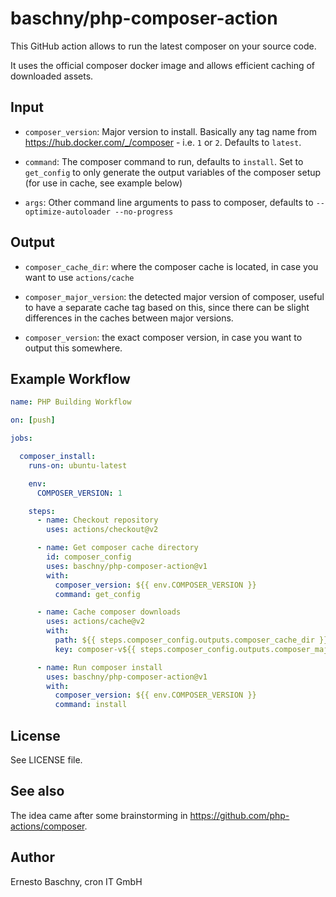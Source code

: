 baschny/php-composer-action
===========================

This GitHub action allows to run the latest composer on your source code.

It uses the official composer docker image and allows efficient caching of
downloaded assets.

Input
-----
* `composer_version`: Major version to install. Basically any tag name from https://hub.docker.com/_/composer -
   i.e. `1` or `2`. Defaults to `latest`.

* `command`: The composer command to run, defaults to `install`. Set to `get_config` to only generate the output
   variables of the composer setup (for use in cache, see example below)

* `args`: Other command line arguments to pass to composer, defaults to `--optimize-autoloader --no-progress`

Output
------
* `composer_cache_dir`: where the composer cache is located, in case you want to use `actions/cache`

* `composer_major_version`: the detected major version of composer, useful to have a separate cache tag based on
  this, since there can be slight differences in the caches between major versions.

* `composer_version`: the exact composer version, in case you want to output this somewhere.

Example Workflow
----------------

```yaml
name: PHP Building Workflow

on: [push]

jobs:

  composer_install:
    runs-on: ubuntu-latest

    env:
      COMPOSER_VERSION: 1

    steps:
      - name: Checkout repository
        uses: actions/checkout@v2

      - name: Get composer cache directory
        id: composer_config
        uses: baschny/php-composer-action@v1
        with:
          composer_version: ${{ env.COMPOSER_VERSION }}
          command: get_config

      - name: Cache composer downloads
        uses: actions/cache@v2
        with:
          path: ${{ steps.composer_config.outputs.composer_cache_dir }}
          key: composer-v${{ steps.composer_config.outputs.composer_major_version }}

      - name: Run composer install
        uses: baschny/php-composer-action@v1
        with:
          composer_version: ${{ env.COMPOSER_VERSION }}
          command: install
```

License
-------

See LICENSE file.

See also
--------

The idea came after some brainstorming in https://github.com/php-actions/composer.

Author
------

Ernesto Baschny, cron IT GmbH